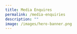 ```yaml
---
title: Media Enquires
permalink: /media-enquiries
description: ""
image: /images/hero-banner.png
---
```


